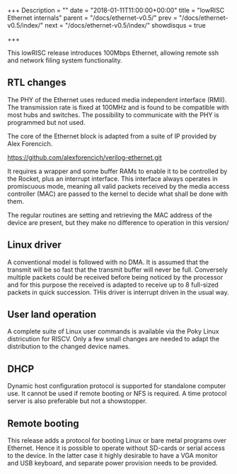 +++
Description = ""
date = "2018-01-11T11:00:00+00:00"
title = "lowRISC Ethernet internals"
parent = "/docs/ethernet-v0.5/"
prev = "/docs/ethernet-v0.5/index/"
next = "/docs/ethernet-v0.5/index/"
showdisqus = true

+++

This lowRISC release introduces 100Mbps Ethernet, allowing remote ssh and 
network filing system functionality.

## RTL changes

The PHY of the Ethernet uses reduced media independent interface (RMII). The transmission rate is fixed at 100MHz
and is found to be compatible with most hubs and switches. The possibility to communicate with the PHY is programmed
but not used.

The core of the Ethernet block is adapted from a suite of IP provided by Alex Forencich.

https://github.com/alexforencich/verilog-ethernet.git

It requires a wrapper and some buffer RAMs to enable it to be controlled by the Rocket, plus an interrupt interface.
This interface always operates in promiscuous mode, meaning all valid packets received by the media access controller (MAC)
are passed to the kernel to decide what shall be done with them.

The regular routines are setting and retrieving the MAC address of the device are present, but they make no difference to
operation in this version/

## Linux driver

A conventional model is followed with no DMA. It is assumed that the transmit will be so fast that the transmit buffer will
never be full. Conversely multiple packets could be received before being noticed by the processor and for this purpose the
received is adapted to receive up to 8 full-sized packets in quick succession. THis driver is interrupt driven in the usual way.

## User land operation

A complete suite of Linux user commands is available via the Poky Linux districution for RISCV. Only a few small changes are needed
to adapt the distribution to the changed device names.

## DHCP

Dynamic host configuration protocol is supported for standalone computer use. It cannot be used if remote booting or NFS is required.
A time protocol server is also preferable but not a showstopper.

## Remote booting

This release adds a protocol for booting Linux or bare metal programs over Ethernet. Hence it is possible to operate without SD-cards
or serial access to the device. In the latter case it highly desirable to have a VGA monitor and USB keyboard, and separate power provision
needs to be provided.
